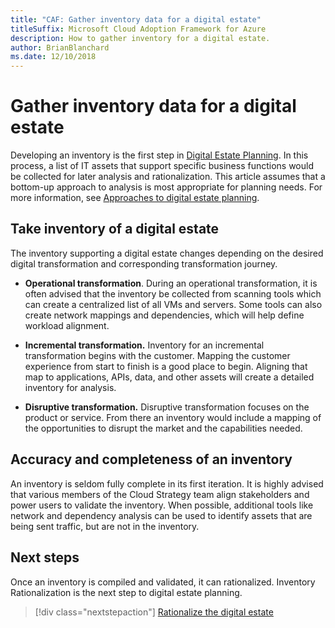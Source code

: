 ```yaml
---
title: "CAF: Gather inventory data for a digital estate"
titleSuffix: Microsoft Cloud Adoption Framework for Azure
description: How to gather inventory for a digital estate.
author: BrianBlanchard
ms.date: 12/10/2018
---
```


# Gather inventory data for a digital estate

Developing an inventory is the first step in [Digital Estate Planning](overview.md). In this process, a list of IT assets that support specific business functions would be collected for later analysis and rationalization. This article assumes that a bottom-up approach to analysis is most appropriate for planning needs. For more information, see [Approaches to digital estate planning](./approach.md).

## Take inventory of a digital estate

The inventory supporting a digital estate changes depending on the desired digital transformation and corresponding transformation journey.

- **Operational transformation**. During an operational transformation, it is often advised that the inventory be collected from scanning tools which can create a centralized list of all VMs and servers. Some tools can also create network mappings and dependencies, which will help define workload alignment.

- **Incremental transformation.** Inventory for an incremental transformation begins with the customer. Mapping the customer experience from start to finish is a good place to begin. Aligning that map to applications, APIs, data, and other assets will create a detailed inventory for analysis.

- **Disruptive transformation.** Disruptive transformation focuses on the product or service. From there an inventory would include a mapping of the opportunities to disrupt the market and the capabilities needed.

## Accuracy and completeness of an inventory

An inventory is seldom fully complete in its first iteration. It is highly advised that various members of the Cloud Strategy team align stakeholders and power users to validate the inventory. When possible, additional tools like network and dependency analysis can be used to identify assets that are being sent traffic, but are not in the inventory.

## Next steps

Once an inventory is compiled and validated, it can rationalized. Inventory Rationalization is the next step to digital estate planning.

> [!div class="nextstepaction"]
> [Rationalize the digital estate](rationalize.md)